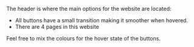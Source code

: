 The header is where the main options for the website are located:

- All buttons have a small transition making it smoother when hovered.
- There are 4 pages in this website

Feel free to mix the colours for the hover state of the buttons.
